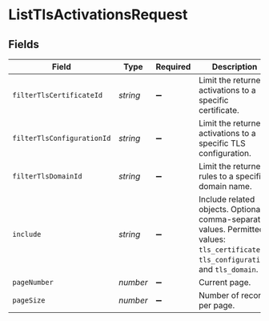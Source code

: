 # ListTlsActivationsRequest


## Fields

| Field                                                                                                                                   | Type                                                                                                                                    | Required                                                                                                                                | Description                                                                                                                             | Example                                                                                                                                 |
| --------------------------------------------------------------------------------------------------------------------------------------- | --------------------------------------------------------------------------------------------------------------------------------------- | --------------------------------------------------------------------------------------------------------------------------------------- | --------------------------------------------------------------------------------------------------------------------------------------- | --------------------------------------------------------------------------------------------------------------------------------------- |
| `filterTlsCertificateId`                                                                                                                | *string*                                                                                                                                | :heavy_minus_sign:                                                                                                                      | Limit the returned activations to a specific certificate.                                                                               |                                                                                                                                         |
| `filterTlsConfigurationId`                                                                                                              | *string*                                                                                                                                | :heavy_minus_sign:                                                                                                                      | Limit the returned activations to a specific TLS configuration.                                                                         |                                                                                                                                         |
| `filterTlsDomainId`                                                                                                                     | *string*                                                                                                                                | :heavy_minus_sign:                                                                                                                      | Limit the returned rules to a specific domain name.                                                                                     |                                                                                                                                         |
| `include`                                                                                                                               | *string*                                                                                                                                | :heavy_minus_sign:                                                                                                                      | Include related objects. Optional, comma-separated values. Permitted values: `tls_certificate`, `tls_configuration`, and `tls_domain`.<br/> | tls_certificate,tls_configuration,tls_domain                                                                                            |
| `pageNumber`                                                                                                                            | *number*                                                                                                                                | :heavy_minus_sign:                                                                                                                      | Current page.                                                                                                                           | 1                                                                                                                                       |
| `pageSize`                                                                                                                              | *number*                                                                                                                                | :heavy_minus_sign:                                                                                                                      | Number of records per page.                                                                                                             | 20                                                                                                                                      |